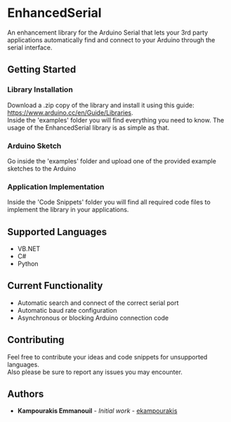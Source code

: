 # EnhancedSerial
An enhancement library for the Arduino Serial that lets your 3rd party applications automatically find and connect to your Arduino through the serial interface. 

## Getting Started

### Library Installation
Download a .zip copy of the library and install it using this guide: https://www.arduino.cc/en/Guide/Libraries. <br />
Inside the 'examples' folder you will find everything you need to know. The usage of the EnhancedSerial library is as simple as that.

### Arduino Sketch
Go inside the 'examples' folder and upload one of the provided example sketches to the Arduino

### Application Implementation
Inside the 'Code Snippets' folder you will find all required code files to implement the library in your applications.

## Supported Languages
* VB.NET
* C#
* Python

## Current Functionality
* Automatic search and connect of the correct serial port
* Automatic baud rate configuration
* Asynchronous or blocking Arduino connection code 

## Contributing
Feel free to contribute your ideas and code snippets for unsupported languages. <br />
Also please be sure to report any issues you may encounter.

## Authors
* **Kampourakis Emmanouil** - *Initial work* - [ekampourakis](https://github.com/ekampourakis)
